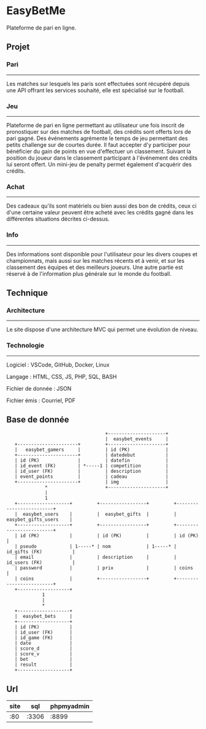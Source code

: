# EasyBetMe

Plateforme de pari en ligne.

## Projet

### Pari
--------
Les matches sur lesquels les paris sont effectuées sont récupéré depuis une API offrant les services souhaité, elle est spécialisé sur le football.

### Jeu
-------
Plateforme de pari en ligne permettant au utilisateur une fois inscrit de pronostiquer sur des matches de football, des crédits sont offerts lors de pari gagné.
Des événements agrémente le temps de jeu permettant des petits challenge sur de courtes durée.
Il faut accepter d'y participer pour bénéficier du gain de points en vue d'effectuer un classement. Suivant la position du joueur dans le classement participant à l'événement des crédits lui seront offert.
Un mini-jeu de penalty permet également d'acquérir des crédits.

### Achat
---------
Des cadeaux qu'ils sont matériels ou bien aussi des bon de crédits, ceux ci d'une certaine valeur peuvent être acheté avec les crédits gagné dans les différentes situations décrites ci-dessus.

### Info
--------
Des informations sont disponible pour l'utilisateur pour les divers coupes et championnats, mais aussi sur les matches récents et à venir, et sur les classement des équipes et des meilleurs joueurs.
Une autre partie est réservé à de l'information plus générale sur le monde du football.

## Technique

### Architecture
----------------
Le site dispose d'une architecture MVC qui permet une évolution de niveau.

### Technologie
---------------

Logiciel
: VSCode, GitHub, Docker, Linux

Langage
: HTML, CSS, JS, PHP, SQL, BASH

Fichier de donnée
: JSON

Fichier émis
: Courriel, PDF

## Base de donnée


                                        +---------------------+ 
                                        |  easybet_events     |
       +----------------------+         +---------------------+
       |   easybet_gamers     |         | id (PK)             |
       +----------------------+         | datedebut           |
       | id (PK)              |         | datefin             |
       | id_event (FK)        | *-----1 | competition         |
       | id_user (FK)         |         | description         |
       | event_points         |         | cadeau              |
       +----------------------+         | img                 |
                  *                     +---------------------+
                  |
                  1
       +-------------------+         +-----------------+         +-------------------------+
       |  easybet_users    |         |  easybet_gifts  |         |  easybet_gifts_users    |
       +-------------------+         +-----------------+         +-------------------------+
       | id (PK)           |         | id (PK)         |         | id (PK)                 |
       | pseudo            | 1-----* | nom             | 1-----* | id_gifts (FK)           |
       | email             |         | description     |         | id_users (FK)           |
       | password          |         | prix            |         | coins                   |
       | coins             |         +-----------------+         +-------------------------+
       +-------------------+
                 1
                 |
                 *
       +-------------------+
       |  easybet_bets     |
       +-------------------+
       | id (PK)           |
       | id_user (FK)      |
       | id_game (FK)      |
       | date              |
       | score_d           |
       | score_v           |
       | bet               |
       | result            |
       +-------------------+



## Url

| site | sql | phpmyadmin |
| --- | --- | --- |
| :80 | :3306 | :8899 |
